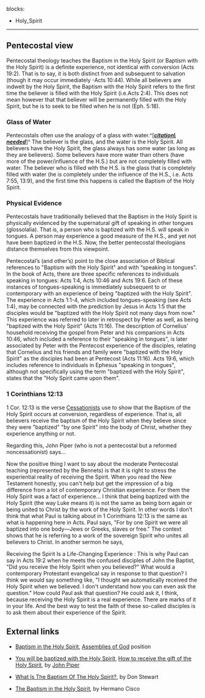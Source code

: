 blocks:
- Holy_Spirit
---
## Pentecostal view

Pentecostal theology teaches the Baptism in the Holy Spirit (or
Baptism with the Holy Spirit) is a definite experience, not
identical with conversion (Acts 19:2). That is to say, it is both
distinct from and subsequent to salvation (though it may occur
immediately -Acts 10:44). While all believers are indwelt by the
Holy Spirit, the Baptism with the Holy Spirit refers to the first
time the believer is filled with the Holy Spirit (i.e.Acts 2:4).
This does not mean however that that believer will be permanently
filled with the Holy Spirit, but he is to seek to be filled when he
is not (Eph. 5:18).

### Glass of Water

Pentecostals often use the analogy of a glass with
water.^[***[citation\ needed](http://www.theopedia.com/Theopedia:Writing_guide#Reference_your_work\ "Theopedia:Writing\ guide")***]^
The believer is the glass, and the water is the Holy Spirit. All
believers have the Holy Spirit, the glass always has some water (as
long as they are believers). Some believers have more water than
others (have more of the power/influence of the H.S.) but are not
completely filled with water. The believer who is filled with the
H.S. is the glass that is completely filled with water (he is
completely under the influence of the H.S., i.e. Acts 7:55, 13:9),
and the first time this happens is called the Baptism of the Holy
Spirit.

### Physical Evidence

Pentecostals have traditionally believed that the Baptism in the
Holy Spirit is physically evidenced by the supernatural gift of
speaking in other tongues (glossolalia). That is, a person who is
baptized with the H.S. will speak in tongues. A person may
experience a good measure of the H.S., and yet not have been
baptized in the H.S. Now, the better pentecostal theologians
distance themselves from this viewpoint.

Pentecostal’s (and other’s) point to the close association of
Biblical references to "Baptism with the Holy Spirit" and with
“speaking in tongues". In the book of Acts, there are three
specific references to individuals speaking in tongues: Acts 1:4,
Acts 10:46 and Acts 19:6. Each of these instances of
tongues-speaking is immediately subsequent to or contemporary with
an experience of being "baptized with the Holy Spirit". The
experience in Acts 1:1-4, which included tongues-speaking (see Acts
1:4), may be connected with the prediction by Jesus in Acts 1:5
that the disciples would be "baptized with the Holy Spirit not many
days from now." This experience was referred to later in retrospect
by Peter as well, as being "baptized with the Holy Spirit" (Acts
11:16). The description of Cornelius' household receiving the
gospel from Peter and his companions in Acts 10:46, which included
a reference to their "speaking in tongues", is later associated by
Peter with the Pentecost experience of the disciples, relating that
Cornelius and his friends and family were "baptized with the Holy
Spirit" as the disciples had been at Pentecost (Acts 11:16). Acts
19:6, which includes reference to individuals in Ephesus "speaking
in tongues", although not specifically using the term "baptized
with the Holy Spirit", states that the "Holy Spirit came upon
them".

### 1 Corinthians 12:13

1 Cor. 12:13 is the verse
[Cessationists](Cessationism "Cessationism") use to show that the
Baptism of the Holy Spirit occurs at conversion, regardless of
experience. That is, all believers receive the baptism of the Holy
Spirit when they believe since they were "baptized" "by one Spirit"
into the body of Christ, whether they experience anything or not.

Regarding this, John Piper (who is not a pentecostal but a reformed
noncessationist) says...

Now the positive thing I want to say about the moderate Pentecostal
teaching (represented by the Bennets) is that it is right to stress
the experiential reality of receiving the Spirit. When you read the
New Testament honestly, you can't help but get the impression of a
big difference from a lot of contemporary Christian experience. For
them the Holy Spirit was a fact of experience...
I think that being baptized with the Holy Spirit (the way Luke
means it) is not the same as being born again or being united to
Christ by the work of the Holy Spirit. In other words I don't think
that what Paul is talking about in 1 Corinthians 12:13 is the same
as what is happening here in Acts.
Paul says, "For by one Spirit we were all baptized into one
body—Jews or Greeks, slaves or free." The context shows that he is
referring to a work of the sovereign Spirit who unites all
believers to Christ.
In another sermon he says,

Receiving the Spirit Is a Life-Changing Experience : This is why
Paul can say in Acts 19:2 when he meets the confused disciples of
John the Baptist, "Did you receive the Holy Spirit when you
believed?" What would a contemporary Protestant evangelical say in
response to that question? I think we would say something like, "I
thought we automatically received the Holy Spirit when we believed.
I don't understand how you can even ask the question." How could
Paul ask that question? He could ask it, I think, because receiving
the Holy Spirit is a real experience. There are marks of it in your
life. And the best way to test the faith of these so-called
disciples is to ask them about their experience of the Spirit.

## External links

-   [Baptism in the Holy Spirit](http://ag.org/top/Beliefs/gendoct_02_baptismhs.cfm),
    [Assemblies of God](Assemblies_of_God "Assemblies of God") position
-   [You will be baptized with the Holy Spirit](http://www.desiringgod.org/ResourceLibrary/Sermons/ByDate/1990/726_You_Will_Be_Baptized_with_the_Holy_Spirit/),
    [How to receive the gift of the Holy Spirit](http://www.desiringgod.org/ResourceLibrary/Sermons/ByDate/1984/437_How_to_Receive_the_Gift_of_the_Holy_Spirit/),
    by [John Piper](John_Piper "John Piper")

-   [What Is The Baptism Of The Holy Spirit?](http://www.blueletterbible.org/faq/nbi/442.html),
    by Don Stewart
-   [The Baptism in the Holy Spirit](http://www.babylonfalls.org/forchristians/baptism_hs22july06.html),
    by Hermano Cisco